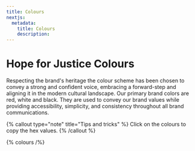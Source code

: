 ```yaml
---
title: Colours
nextjs:
  metadata:
    title: Colours
    description:
---
```


# Hope for Justice Colours

Respecting the brand's heritage the colour scheme has been chosen to convey a strong and confident voice, embracing a forward-step and aligning it in the modern cultural landscape. Our primary brand colors are red, white and black. They are used to convey our brand values while providing accessibility, simplicity, and consistency throughout all brand communications.

{% callout type="note" title="Tips and tricks" %}
Click on the colours to copy the hex values.
{% /callout %}

{% colours /%}
